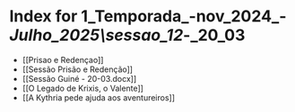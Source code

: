 # Index for 1_Temporada_-nov_2024_-_Julho_2025\sessao_12_-_20_03

- [[Prisao e Redençao]]
- [[Sessão Prisão e Redenção]]
- [[Sessão  Guiné - 20-03.docx]]
- [[O Legado de Krixis, o Valente]]
- [[A Kythria pede ajuda aos aventureiros]]
